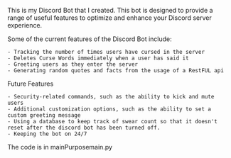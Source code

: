 This is my Discord Bot that I created. This bot is designed to provide a range of useful features to optimize and enhance your Discord server experience.

Some of the current features of the Discord Bot include:

    - Tracking the number of times users have cursed in the server
    - Deletes Curse Words immediately when a user has said it
    - Greeting users as they enter the server
    - Generating random quotes and facts from the usage of a RestFUL api

Future Features

    - Security-related commands, such as the ability to kick and mute users
    - Additional customization options, such as the ability to set a custom greeting message
    - Using a database to keep track of swear count so that it doesn't reset after the discord bot has been turned off.
    - Keeping the bot on 24/7


The code is in mainPurposemain.py
